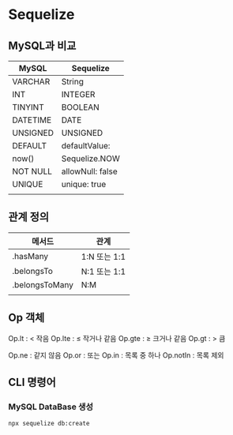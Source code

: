 # Sequelize

## MySQL과 비교

| MySQL    | Sequelize        |
| -------- | ---------------- |
| VARCHAR  | String           |
| INT      | INTEGER          |
| TINYINT  | BOOLEAN          |
| DATETIME | DATE             |
| UNSIGNED | UNSIGNED         |
| DEFAULT  | defaultValue:    |
| now()    | Sequelize.NOW    |
| NOT NULL | allowNull: false |
| UNIQUE   | unique: true     |
|          |                  |

## 관계 정의

| 메서드         | 관계         |
| -------------- | ------------ |
| .hasMany       | 1:N 또는 1:1 |
| .belongsTo     | N:1 또는 1:1 |
| .belongsToMany | N:M          |
|                |              |

## Op 객체

Op.lt : < 작음
Op.lte : ≤ 작거나 같음
Op.gte : ≥ 크거나 같음
Op.gt : > 큼

Op.ne : 같지 않음
Op.or : 또는
Op.in : 목록 중 하나
Op.notIn : 목록 제외

## CLI 명령어

### MySQL DataBase 생성

```shell
npx sequelize db:create
```

